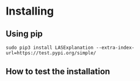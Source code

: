 

# Installing

## Using pip

```
sudo pip3 install LASExplanation --extra-index-url=https://test.pypi.org/simple/
```

## How to test the installation

```
```
